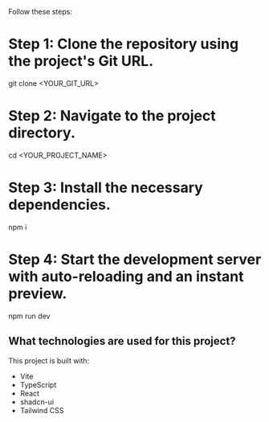 Follow these steps:

# Step 1: Clone the repository using the project's Git URL.
git clone <YOUR_GIT_URL>

# Step 2: Navigate to the project directory.
cd <YOUR_PROJECT_NAME>

# Step 3: Install the necessary dependencies.
npm i

# Step 4: Start the development server with auto-reloading and an instant preview.
npm run dev



## What technologies are used for this project?

This project is built with:

- Vite
- TypeScript
- React
- shadcn-ui
- Tailwind CSS

